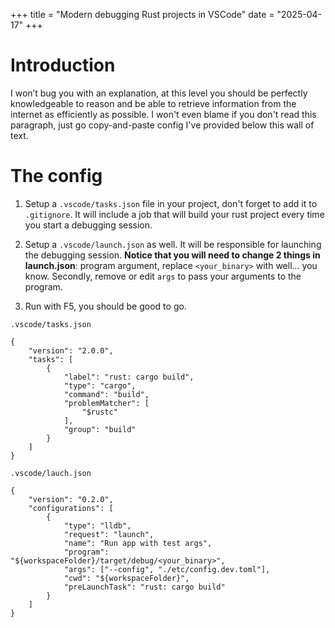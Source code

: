 +++
title = "Modern debugging Rust projects in VSCode"
date = "2025-04-17"
+++

# Introduction
I won’t bug you with an explanation, at this level you should be perfectly knowledgeable to reason and be able to retrieve information from the internet as efficiently as possible. I won't even blame if you don't read this paragraph, just go copy-and-paste config I've provided below this wall of text.

# The config

1. Setup a `.vscode/tasks.json` file in your project, don't forget to add it to `.gitignore`. It will include a job that will build your rust project every time you start a debugging session.

2. Setup a `.vscode/launch.json` as well. It will be responsible for launching the debugging session. **Notice that you will need to change 2 things in launch.json**: program argument, replace `<your_binary>` with well... you know. Secondly, remove or edit `args` to pass your arguments to the program.

3. Run with F5, you should be good to go.

`.vscode/tasks.json`
```
{
	"version": "2.0.0",
	"tasks": [
		{
			"label": "rust: cargo build",
			"type": "cargo",
			"command": "build",
			"problemMatcher": [
				"$rustc"
			],
			"group": "build"
		}
	]
}
```

`.vscode/lauch.json`
```
{
    "version": "0.2.0",
    "configurations": [
        {
            "type": "lldb",
            "request": "launch",
            "name": "Run app with test args",
            "program": "${workspaceFolder}/target/debug/<your_binary>",
            "args": ["--config", "./etc/config.dev.toml"],
            "cwd": "${workspaceFolder}",
            "preLaunchTask": "rust: cargo build"
        }
    ]
}
```
